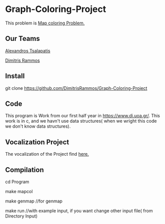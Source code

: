 # Graph-Coloring-Project

This problem is [Map coloring Problem.](https://en.wikipedia.org/wiki/Map_coloring)

## Our Teams
[Alexandros Tsalapatis](https://github.com/Alex-techlab-dotcom)

[Dimitris Rammos](https://github.com/DimitrisRammos)

## Install

git clone https://github.com/DimitrisRammos/Graph-Coloring-Project

## Code
This program is Work from our first half year in https://www.di.uoa.gr/.
This work is in c, and we havn't use data structures( when we wright this code we don't know data structures).

## Vocalization Project
The vocalization of the Project find [here.](https://github.com/DimitrisRammos/Graph-Coloring-Project/blob/main/iphw1920_4.pdf)


## Compilation

cd Program

make mapcol

make genmap //for genmap

make run //with example input, if you want change other input file( from Directory Input)

